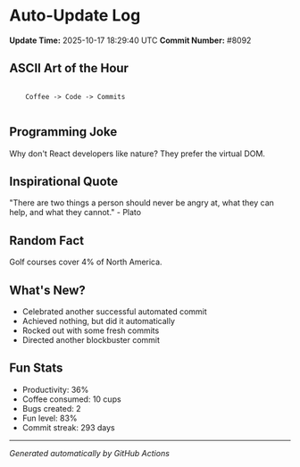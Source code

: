 # Auto-Update Log
**Update Time:** 2025-10-17 18:29:40 UTC
**Commit Number:** #8092

## ASCII Art of the Hour
```

    Coffee -> Code -> Commits
        
```

## Programming Joke
Why don't React developers like nature? They prefer the virtual DOM.

## Inspirational Quote
"There are two things a person should never be angry at, what they can help, and what they cannot." - Plato

## Random Fact
Golf courses cover 4% of North America.

## What's New?
- Celebrated another successful automated commit
- Achieved nothing, but did it automatically
- Rocked out with some fresh commits
- Directed another blockbuster commit

## Fun Stats
- Productivity: 36%
- Coffee consumed: 10 cups
- Bugs created: 2
- Fun level: 83%
- Commit streak: 293 days

---
*Generated automatically by GitHub Actions*
